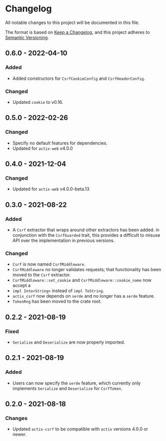 # Changelog
All notable changes to this project will be documented in this file.

The format is based on [Keep a Changelog](https://keepachangelog.com/en/1.0.0/),
and this project adheres to [Semantic Versioning](https://semver.org/spec/v2.0.0.html).

## 0.6.0 - 2022-04-10

### Added

- Added constructors for `CsrfCookieConfig` and `CsrfHeaderConfig`.

### Changed

- Updated `cookie` to v0.16.

## 0.5.0 - 2022-02-26

### Changed

- Specify no default features for dependencies.
- Updated for `actix-web` v4.0.0

## 0.4.0 - 2021-12-04

### Changed

- Updated for `actix-web` v4.0.0-beta.13

## 0.3.0 - 2021-08-22

### Added

- A `Csrf` extractor that wraps around other extractors has been added. in
conjunction with the `CsrfGuarded` trait, this provides a difficult to misuse
API over the implementation in previous versions.

### Changed

- `Csrf` is now named `CsrfMiddleware`.
- `CsrfMiddleware` no longer validates requests; that functionality has been
moved to the `Csrf` extractor.
- `CsrfMiddleware::set_cookie` and `CsrfMiddleware::cookie_name` now accept a
- `impl Into<String>` instead of `impl ToString`.
- `actix_csrf` now depends on `serde` and no longer has a `serde` feature.
- `TokenRng` has been moved to the crate root.

## 0.2.2 - 2021-08-19

### Fixed

- `Serialize` and `Deserialize` are now properly imported.

## 0.2.1 - 2021-08-19

### Added

- Users can now specify the `serde` feature, which currently only implements
`Serialize` and `Deserialize` for `CsrfToken`.

## 0.2.0 - 2021-08-18

### Changes

- Updated `actix-csrf` to be compatible with `actix` versions 4.0.0 or newer.